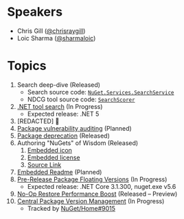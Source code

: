 # Speakers
* Chris Gill ([@chrisraygill](https://twitter.com/chrisraygill))
* Loic Sharma ([@sharmaloic](https://twitter.com/sharmaloic))

# Topics
1. Search deep-dive (Released)
    * Search source code: [`NuGet.Services.SearchService`](https://github.com/NuGet/NuGet.Services.Metadata/tree/master/src/NuGet.Services.SearchService)
    * NDCG tool source code: [`SearchScorer`](https://github.com/NuGet/Entropy/tree/master/SearchScorer)
1. [.NET tool search](https://github.com/dotnet/sdk/issues/3808) (In Progress)
    * Expected release: .NET 5
1. [REDACTED] 👻
1. [Package vulnerability auditing](https://github.com/NuGet/Home/wiki/Flag-vulnerable-packages) (Planned)
1. [Package deprecation](https://github.com/NuGet/Home/wiki/Deprecate-packages) (Released)
1. Authoring "NuGets" of Wisdom (Released)
    1. [Embedded icon](https://github.com/NuGet/Home/wiki/Packaging-Icon-within-the-nupkg)
    1. [Embedded license](https://github.com/NuGet/Home/wiki/Packaging-License-within-the-nupkg)
    1. [Source Link](https://github.com/dotnet/sourcelink)
1. [Embedded Readme](https://github.com/NuGet/Home/wiki/Packaging-Documentation-within-the-nupkg) (Planned)
1. [Pre-Release Package Floating Versions](https://github.com/NuGet/Home/wiki/Support-pre-release-packages-with-floating-versions) (In Progress)
    * Expected release: .NET Core 3.1.300, nuget.exe v5.6
1. [No-Op Restore Performance Boost](https://github.com/NuGet/Home/issues/8791) (Released – Preview)
1. [Central Package Version Management](https://github.com/NuGet/Home/wiki/Centrally-managing-NuGet-package-versions) (In Progress)
    * Tracked by [NuGet/Home#9015](https://github.com/NuGet/Home/issues/9015)



